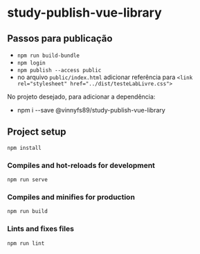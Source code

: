 # study-publish-vue-library


## Passos para publicação
- `npm run build-bundle`
- `npm login`
- `npm publish --access public`
- no arquivo `public/index.html` adicionar referência para  `<link rel="stylesheet" href="../dist/testeLabLivre.css">`

No projeto desejado, para adicionar a dependência:
- npm i --save @vinnyfs89/study-publish-vue-library


## Project setup
```
npm install
```

### Compiles and hot-reloads for development
```
npm run serve
```

### Compiles and minifies for production
```
npm run build
```

### Lints and fixes files
```
npm run lint
```
